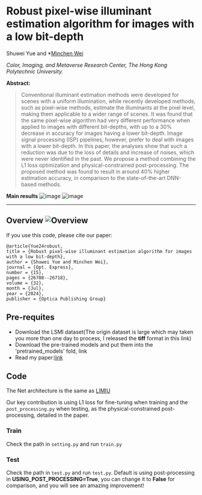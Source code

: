# Robust pixel-wise illuminant estimation algorithm for images with a low bit-depth
Shuwei Yue and *[Minchen Wei](https://www.polyucolorlab.com/)

*Color, Imaging, and Metaverse Research Center, The Hong Kong Polytechnic University.*

**Abstract:**
> Conventional illuminant estimation methods were developed for scenes with a uniform illumination, while recently developed methods, such as pixel-wise methods, estimate the illuminants at the pixel level, making them applicable to a wider range of scenes. It was found that the same pixel-wise algorithm had very different performance when applied to images with different bit-depths, with up to a 30% decrease in accuracy for images having a lower bit-depth. Image signal processing (ISP) pipelines, however, prefer to deal with images with a lower bit-depth. In this paper, the analyses show that such a reduction was due to the loss of details and increase of noises, which were never identified in the past. We propose a method combining the L1 loss optimization and physical-constrained post-processing. The proposed method was found to result in around 40% higher estimation accuracy, in comparison to the state-of-the-art DNN-based methods.

**Main results**
![image](https://github.com/shuwei666/Robust-pixel-wise-illuminant-estimation/assets/106613332/fba4582a-e87d-4a53-929a-b782aeb0cf6c)
![image](https://github.com/shuwei666/Robust-pixel-wise-illuminant-estimation/assets/106613332/38daf8d8-8a44-48cc-b7f0-0cf740487314)


----
**Overview**
![Overview](https://github.com/shuwei666/Robust-pixel-wise-illuminant-estimation/assets/106613332/c70dbadf-777e-4796-9aa9-c2187b57e382)
---

If you use this code, please cite our paper:

```
@article{Yue24robust,
title = {Robust pixel-wise illuminant estimation algorithm for images with a low bit-depth},
author = {Shuwei Yue and Minchen Wei},
journal = {Opt. Express},
number = {15},
pages = {26708--26718},
volume = {32},
month = {Jul},
year = {2024},
publisher = {Optica Publishing Group}

```

## Pre-requites
- Download the LSMI dataset(The origin dataset is large which may taken you more than one day to process, I released the **tiff** format in this link)
- Download the pre-trained models and put them into the 'pretrained_models' fold, link
- Read my paper:[link](https://opg.optica.org/oe/fulltext.cfm?uri=oe-32-15-26708&id=553174)

## Code
The Net architecture is the same as [LIMIU](https://github.com/DY112/LSMI-dataset) 

Our key contribution is using L1 loss for fine-tuning when training and the `post_processing.py` when testing, as the physical-constrained post-processing, detailed in the paper.

### Train
Check the path in `setting.py` and run `train.py`

### Test
Check the path in `test.py` and run `test.py`. Default is using post-processing in **USING_POST_PROCESSING=True**, you can change it to **False** for comparison, and you will see an amazing improvement!


